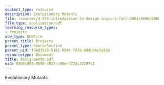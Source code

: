 ```yaml
---
content_type: resource
description: Evolutionary Mutants
file: /courses/4-273-introduction-to-design-inquiry-fall-2001/0806c00606904823c98ed724c22297c1_Assignment8.pdf
file_type: application/pdf
learning_resource_types:
- Projects
ocw_type: OCWFile
parent_title: Projects
parent_type: CourseSection
parent_uid: fde83533-0162-9548-7d7a-b8db98c5a50b
resourcetype: Document
title: Assignment8.pdf
uid: 0806c006-0690-4823-c98e-d724c22297c1
---
```

Evolutionary Mutants

